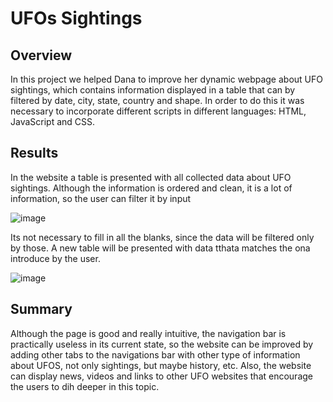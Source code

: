 # UFOs Sightings

## Overview
In this project we helped Dana to improve her dynamic webpage about UFO sightings, which contains information displayed in a table that can by filtered by date, city, state, country and shape. In order to do this it was necessary to incorporate different scripts in different languages: HTML, JavaScript and CSS.

## Results
In the website a table is presented with all collected data about UFO sightings. Although the information is ordered and clean, it is a lot of information, so the user can filter it by input  

![image](https://user-images.githubusercontent.com/90527315/156905363-3744d0bc-a47c-48f1-a365-37f374b35a81.png)

Its not necessary to fill in all the blanks, since the data will be filtered only by those. A new table will be presented with data tthata matches the ona introduce by the user.

![image](https://user-images.githubusercontent.com/90527315/156905309-1f2715d9-3106-4a55-9c77-b36aacfedcdb.png)

## Summary

Although the page is good and really intuitive, the navigation bar is practically useless in its current state, so the website can be improved by adding other tabs to the navigations bar with other type of information about UFOS, not only sightings, but maybe history, etc. Also, the website can display news, videos and links to other UFO websites that encourage the users to dih deeper in this topic.
